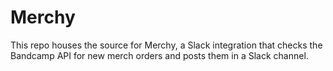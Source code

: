 # Merchy

This repo houses the source for Merchy, a Slack integration that checks the Bandcamp API for new merch orders and posts them in a Slack channel.
